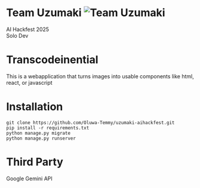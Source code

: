 # Team Uzumaki ![Team Uzumaki](https://i.pinimg.com/750x/c3/8d/f0/c38df03efd91447bd793d81e2b7b716f.jpg)

AI Hackfest 2025<br>
Solo Dev

# Transcodeinential
This is a webapplication that turns images into usable components like html, react, or javascript

# Installation
`git clone https://github.com/Oluwa-Temmy/uzumaki-aihackfest.git`</br>
`pip install -r requirements.txt`</br>
`python manage.py migrate`</br>
`python manage.py runserver`</br>

# Third Party
Google Gemini API
